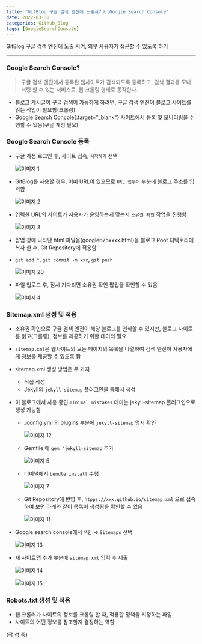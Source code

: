 ```yaml
---
title: "GitBlog 구글 검색 엔진에 노출시키기(Google Search Console"
date: 2022-03-30
categories: Github_Blog
tags: [GoogleSearchConsole]
---
```


GitBlog 구글 검색 엔진에 노출 시켜, 외부 사용자가 접근할 수 있도록 하기  

------

### Google Search Console?  

> 구글 검색 엔진에서 등록된 웹사이트가 검색되도록 등록하고, 검색 결과를 모니터링 할 수 있는 서비스로, 웹 크롤링 형태로 동작한다.  

- 블로그 게시글이 구글 검색이 가능하게 하려면, 구글 검색 엔진이 블로그 사이트를 읽는 작업이 필요함(크롤링)  
- [Google Search Concole](https://search.google.com/search-console/about){:target="_blank"} 사이트에서 등록 및 모니터링을 수행할 수 있음(구글 계정 필요)


### Google Search Console 등록


- 구글 계정 로그인 후, 사이트 접속, `시작하기` 선택  

  ![이미지 1](https://user-images.githubusercontent.com/76153041/160787269-37114862-a611-48e2-8be3-b05a8dad44c2.png)  

- GitBlog를 사용할 경우, 이미 URL이 있으므로 `URL 접두어` 부분에 블로그 주소를 입력함  

  ![이미지 2](https://user-images.githubusercontent.com/76153041/160787273-047d4228-b41d-43af-8517-a2373a3155ac.png)    

- 입력한 URL의 사이트가 사용자가 운영하는게 맞는지 `소유권 확인` 작업을 진행함  

  ![이미지 3](https://user-images.githubusercontent.com/76153041/160787274-021c4f7d-1044-4ea6-afb1-0723bfad4db4.png)  

- 팝업 창에 나타난 html 파일을(google675xxxx.html)을 블로그 Root 디텍토리에 복사 한 후, Git Repository에 적용함
- `git add *`, `git commit -m xxx`, `git push`

  ![이미지 20](https://user-images.githubusercontent.com/76153041/160791984-e5f45d05-608a-47ab-9d29-770cb259eb1d.png)  

- 파일 업로드 후, 잠시 기다리면 소유권 확인 팝업을 확인할 수 있음  

  ![이미지 4](https://user-images.githubusercontent.com/76153041/160787277-033ea137-cc95-47d6-a6cf-fbe6a94605fd.png)  
  
  
### Sitemap.xml 생성 및 적용  

- 소유권 확인으로 구글 검색 엔진이 해당 블로그를 인식할 수 있지만, 블로그 사이트를 읽고(크롤링), 정보를 제공하기 위한 데이터 필요
- `sitemap.xml`은 웹사이트의 모든 페이지의 목록을 나열하여 검색 엔진이 사용자에게 정보를 제공할 수 있도록 함
- sitemap.xml 생성 방법은 두 가지
  - 직접 작성
  - Jekyll의 `jekyll-sitemap` 플러그인을 통해서 생성
- 이 블로그에서 사용 중인 `minimal mistakes` 테마는 jekyll-sitemap 플러그인으로 생성 가능함
  - _config.yml 의 plugins 부분에 `jekyll-sitemap` 명시 확인  
  
    ![이미지 12](https://user-images.githubusercontent.com/76153041/160787294-4786d5ba-2d5f-4de5-9d1d-07f6016cb2da.png)  
  - Gemfile 에 `gem 'jekyll-sitemap` 추가  
  
    ![이미지 5](https://user-images.githubusercontent.com/76153041/160787278-7ecb90f0-ab1b-4b66-bfaa-2d950de598ea.png)  

  - 터미널에서 `bundle install` 수행  
    
    ![이미지 7](https://user-images.githubusercontent.com/76153041/160787284-00f0d880-a94d-40c3-bb10-d0d69ab76ea3.png)  
  
  - Git Repository에 반영 후, `htpps://xxx.github.io/sitemap.xml` 으로 접속하여 보면 아래와 같이 목록이 생성됨을 확인할 수 있음  
  
    ![이미지 11](https://user-images.githubusercontent.com/76153041/160787293-7d14ee0d-3fe9-4eca-ae75-8cddccbc9fab.png)  
  
- Google search console에서 `색인` → `Sitemaps` 선택  
  
  ![이미지 13](https://user-images.githubusercontent.com/76153041/160787299-ded6a8a4-2058-4646-96bd-3124e980759e.png)  

- 새 사이트맵 추가 부분에 `sitemap.xml` 입력 후 제출  
 
  ![이미지 14](https://user-images.githubusercontent.com/76153041/160787302-ca1d0463-ac41-416f-8b8c-a3ed6a311cca.png)
  
  ![이미지 15](https://user-images.githubusercontent.com/76153041/160787304-121e1694-eba1-4ded-ba09-e79aeeee999f.png)  

### Robots.txt 생성 및 적용  

- 웹 크롤러가 사이트의 정보를 크롤링 할 때, 적용할 정책을 지정하는 파일
- 사이트의 어떤 정보를 참조할지 결정하는 역할  

(작 성 중)